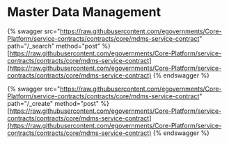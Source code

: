 # Master Data Management

{% swagger src="https://raw.githubusercontent.com/egovernments/Core-Platform/service-contracts/contracts/core/mdms-service-contract" path="/_search" method="post" %}
[https://raw.githubusercontent.com/egovernments/Core-Platform/service-contracts/contracts/core/mdms-service-contract](https://raw.githubusercontent.com/egovernments/Core-Platform/service-contracts/contracts/core/mdms-service-contract)
{% endswagger %}

{% swagger src="https://raw.githubusercontent.com/egovernments/Core-Platform/service-contracts/contracts/core/mdms-service-contract" path="/_create" method="post" %}
[https://raw.githubusercontent.com/egovernments/Core-Platform/service-contracts/contracts/core/mdms-service-contract](https://raw.githubusercontent.com/egovernments/Core-Platform/service-contracts/contracts/core/mdms-service-contract)
{% endswagger %}
